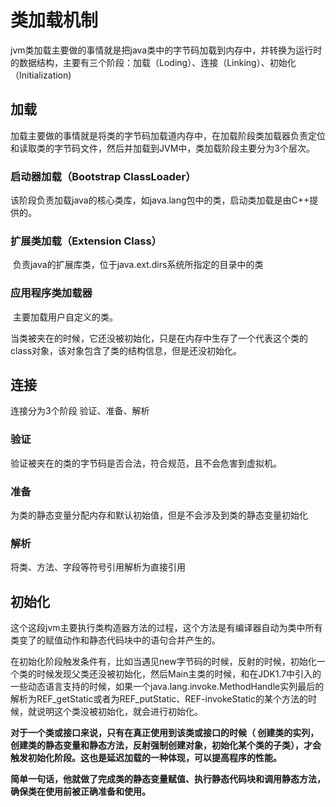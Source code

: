 # 类加载机制

jvm类加载主要做的事情就是把java类中的字节码加载到内存中，并转换为运行时的数据结构，主要有三个阶段：加载（Loding）、连接（Linking）、初始化（Initialization)

## 加载

加载主要做的事情就是将类的字节码加载道内存中，在加载阶段类加载器负责定位和读取类的字节码文件，然后并加载到JVM中，类加载阶段主要分为3个层次。

### 启动器加载（Bootstrap ClassLoader）

​	该阶段负责加载java的核心类库，如java.lang包中的类，启动类加载是由C++提供的。

### 扩展类加载（Extension Class）

​	负责java的扩展库类，位于java.ext.dirs系统所指定的目录中的类

### 应用程序类加载器

​	主要加载用户自定义的类。

当类被夹在的时候，它还没被初始化，只是在内存中生存了一个代表这个类的class对象，该对象包含了类的结构信息，但是还没初始化。

## 连接

连接分为3个阶段 验证、准备、解析

### 验证

验证被夹在的类的字节码是否合法，符合规范，且不会危害到虚拟机。

### 准备

为类的静态变量分配内存和默认初始值，但是不会涉及到类的静态变量初始化

### 解析

将类、方法、字段等符号引用解析为直接引用

## 初始化

这个这段jvm主要执行类构造器<clinit>方法的过程，这个方法是有编译器自动为类中所有类变了的赋值动作和静态代码块中的语句合并产生的。

在初始化阶段触发条件有，比如当遇见new字节码的时候，反射的时候，初始化一个类的时候发现父类还没被初始化，然后Main主类的时候，和在JDK1.7中引入的一些动态语言支持的时候，如果一个java.lang.invoke.MethodHandle实列最后的解析为REF_getStatic或者为REF_putStatic、REF-invokeStatic的某个方法的时候，就说明这个类没被初始化，就会进行初始化。



**对于一个类或接口来说，只有在真正使用到该类或接口的时候（  创建类的实列，创建类的静态变量和静态方法，反射强制创建对象，初始化某个类的子类），才会触发初始化阶段。这也是延迟加载的一种体现，可以提高程序的性能。**



**简单一句话，他就做了完成类的静态变量赋值、执行静态代码块和调用静态方法，确保类在使用前被正确准备和使用。**

